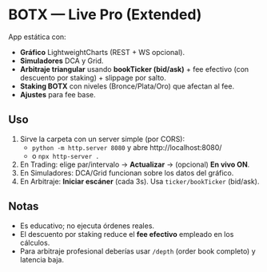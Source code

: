 # BOTX — Live Pro (Extended)

App estática con:
- **Gráfico** LightweightCharts (REST + WS opcional).
- **Simuladores** DCA y Grid.
- **Arbitraje triangular** usando **bookTicker (bid/ask)** + fee efectivo (con descuento por staking) + slippage por salto.
- **Staking BOTX** con niveles (Bronce/Plata/Oro) que afectan al fee.
- **Ajustes** para fee base.

## Uso
1) Sirve la carpeta con un server simple (por CORS):
   - `python -m http.server 8080` y abre http://localhost:8080/
   - o `npx http-server .`
2) En Trading: elige par/intervalo → **Actualizar** → (opcional) **En vivo ON**.
3) En Simuladores: DCA/Grid funcionan sobre los datos del gráfico.
4) En Arbitraje: **Iniciar escáner** (cada 3s). Usa `ticker/bookTicker` (bid/ask).

## Notas
- Es educativo; no ejecuta órdenes reales.
- El descuento por staking reduce el **fee efectivo** empleado en los cálculos.
- Para arbitraje profesional deberías usar `/depth` (order book completo) y latencia baja.
